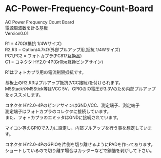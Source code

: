# AC-Power-Frequency-Count-Board
AC Power Frequency Count Board  
電源周波数を計る基板  
Version0.01  

R1 = 470Ω(抵抗 1/4Wサイズ)  
R2,R3 = Option/4.7kΩ(外部プルアップ用,抵抗 1/4Wサイズ)  
PC1,PC2 = フォトカプラ(PC817互換品)  
C1 = コネクタ HY2.0-4P(Gr0be互換ピンアサイン)  
  
R1はフォトカプラ用の電流制限抵抗です。  
  
基板上のR2,R3はプルアップ抵抗(VCC接続)を付けられます。  
M5StackやM5Stick等はVCC 5V、GPIOのIO電圧が3.3Vのため内部プルアップをオススメします。  
  
コネクタ HY2.0-4PのピンアサインはGND,VCC、測定端子、測定端子  
測定端子はフォトカプラのコレクタに接続しています。  
また、フォトカプラのエミッタはGNDに接続されています。  
  
マイコン等のGPIOで入力に設定し、内部プルアップを行う事を想定しています。  
  
コネクタ HY2.0-4PのGPIOを片側を切り離せるようにPADを作ってあります。  
ショートしているので切り離す場合はカッターなどで銅箔を剥がして下さい。  
